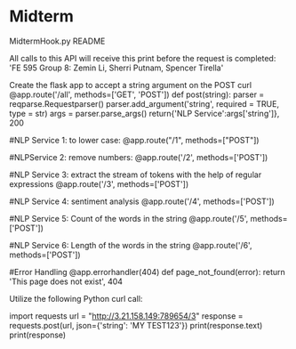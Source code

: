 # Midterm
MidtermHook.py README

All calls to this API will receive this print before the request is completed:
  'FE 595 Group 8: Zemin Li, Sherri Putnam, Spencer Tirella'

Create the flask app to accept a string argument on the POST curl
@app.route('/all', methods=['GET', 'POST'])
def post(string):
    parser = reqparse.Requestparser()
    parser.add_argument('string', required = TRUE, type = str)
    args = parser.parse_args()
    return{'NLP Service':args['string']}, 200

#NLP Service 1: to lower case:
@app.route("/1", methods=["POST"])

#NLPService 2: remove numbers:
@app.route('/2', methods=['POST'])

#NLP Service 3: extract the stream of tokens with the help of regular expressions
@app.route('/3', methods=['POST'])

#NLP Service 4: sentiment analysis
@app.route('/4', methods=['POST'])
             
#NLP Service 5: Count of the words in the string
@app.route('/5', methods=['POST'])

#NLP Service 6: Length of the words in the string
@app.route('/6', methods=['POST'])

  
#Error Handling
@app.errorhandler(404)
def page_not_found(error):
    return 'This page does not exist', 404

Utilize the following Python curl call:

import requests
url = "http://3.21.158.149:789654/3"
response = requests.post(url, json={'string': 'MY TEST123'})
print(response.text)
print(response)
